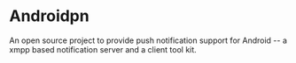 Androidpn
=========

An open source project to provide push notification support for Android -- a xmpp based notification server and a client tool kit.

